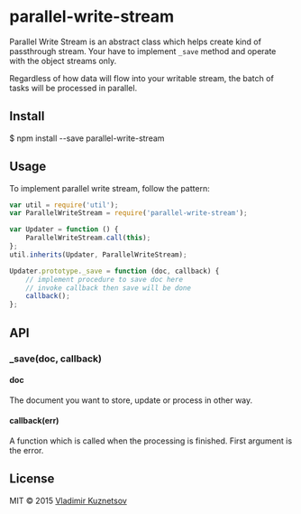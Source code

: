 parallel-write-stream
=====================

Parallel Write Stream is an abstract class which helps create kind of passthrough stream.
Your have to implement `_save` method and operate with the object streams only.

Regardless of how data will flow into your writable stream, the batch of tasks will be
processed in parallel.

## Install

$ npm install --save parallel-write-stream

## Usage

To implement parallel write stream, follow the pattern:

```js
var util = require('util');
var ParallelWriteStream = require('parallel-write-stream');

var Updater = function () {
	ParallelWriteStream.call(this);
};
util.inherits(Updater, ParallelWriteStream);

Updater.prototype._save = function (doc, callback) {
	// implement procedure to save doc here
	// invoke callback then save will be done
	callback();
};
```

## API

### _save(doc, callback)

#### doc

The document you want to store, update or process in other way.

#### callback(err)

A function which is called when the processing is finished. First argument is the error.

## License

MIT © 2015 [Vladimir Kuznetsov](http://noteskeeper.ru/about/)
